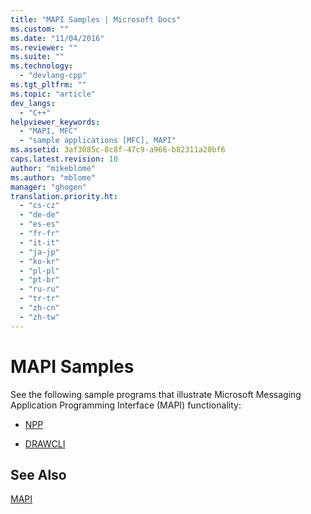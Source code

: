 ```yaml
---
title: "MAPI Samples | Microsoft Docs"
ms.custom: ""
ms.date: "11/04/2016"
ms.reviewer: ""
ms.suite: ""
ms.technology: 
  - "devlang-cpp"
ms.tgt_pltfrm: ""
ms.topic: "article"
dev_langs: 
  - "C++"
helpviewer_keywords: 
  - "MAPI, MFC"
  - "sample applications [MFC], MAPI"
ms.assetid: 3af3085c-8c8f-47c9-a966-b82311a20bf6
caps.latest.revision: 10
author: "mikeblome"
ms.author: "mblome"
manager: "ghogen"
translation.priority.ht: 
  - "cs-cz"
  - "de-de"
  - "es-es"
  - "fr-fr"
  - "it-it"
  - "ja-jp"
  - "ko-kr"
  - "pl-pl"
  - "pt-br"
  - "ru-ru"
  - "tr-tr"
  - "zh-cn"
  - "zh-tw"
---
```

# MAPI Samples
See the following sample programs that illustrate Microsoft Messaging Application Programming Interface (MAPI) functionality:  
  
-   [NPP](../visual-cpp-samples.md)  
  
-   [DRAWCLI](../visual-cpp-samples.md)  
  
## See Also  
 [MAPI](../mfc/mapi.md)

